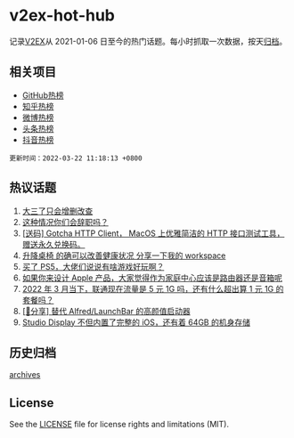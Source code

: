 # v2ex-hot-hub

 记录[V2EX](https://www.v2ex.com/)从 2021-01-06 日至今的热门话题。每小时抓取一次数据，按天[归档](archives)。
 
 ## 相关项目

- [GitHub热榜](https://github.com/lonnyzhang423/github-hot-hub)
- [知乎热榜](https://github.com/lonnyzhang423/zhihu-hot-hub)
- [微博热榜](https://github.com/lonnyzhang423/weibo-hot-hub)
- [头条热榜](https://github.com/lonnyzhang423/toutiao-hot-hub)
- [抖音热榜](https://github.com/lonnyzhang423/douyin-hot-hub)


 `更新时间：2022-03-22 11:18:13 +0800`

## 热议话题

1. [大三了只会增删改查](https://www.v2ex.com/t/841796)
1. [这种情况你们会辞职吗？](https://www.v2ex.com/t/841813)
1. [[送码] Gotcha HTTP Client， MacOS 上优雅简洁的 HTTP 接口测试工具，赠送永久兑换码。](https://www.v2ex.com/t/841834)
1. [升降桌椅 的确可以改善健康状况 分享一下我的 workspace](https://www.v2ex.com/t/841821)
1. [买了 PS5，大佬们说说有啥游戏好玩啊？](https://www.v2ex.com/t/841817)
1. [如果你来设计 Apple 产品，大家觉得作为家庭中心应该是路由器还是音箱呢](https://www.v2ex.com/t/841809)
1. [2022 年 3 月当下，联通现在流量是 5 元 1G 吗，还有什么超出算 1 元 1G 的套餐吗？](https://www.v2ex.com/t/841800)
1. [[📣分享] 替代 Alfred/LaunchBar 的高颜值启动器](https://www.v2ex.com/t/841912)
1. [Studio Display 不但内置了完整的 iOS，还有着 64GB 的机身存储](https://www.v2ex.com/t/841927)

## 历史归档

[archives](archives)

## License

See the [LICENSE](LICENSE) file for license rights and limitations (MIT).
